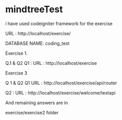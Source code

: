 # mindtreeTest


i have used codeigniter framework for the exercise

URL : http://localhost/exercise/

DATABASE NAME:  coding_test



Exercise 1. 

Q.1 & Q2 
Q1 :  URL : http://localhost/exercise

Exercise 3 

Q 1 & Q2 
Q1   URL : http://localhost/exercise/api/router

Q2 :  URL : http://localhost/exercise/welcome/testapi



And remaining answers are in 


exercise/exercise2 folder
